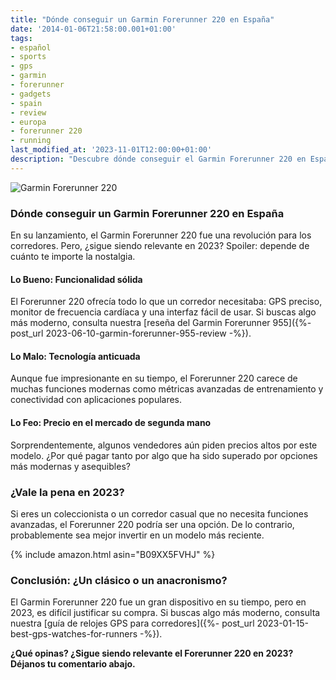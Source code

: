 ```yaml
---
title: "Dónde conseguir un Garmin Forerunner 220 en España"
date: '2014-01-06T21:58:00.001+01:00'
tags:
- español
- sports
- gps
- garmin
- forerunner
- gadgets
- spain
- review
- europa
- forerunner 220
- running
last_modified_at: '2023-11-01T12:00:00+01:00'
description: "Descubre dónde conseguir el Garmin Forerunner 220 en España. ¿Sigue siendo relevante en 2023 o es hora de actualizarse?"
---
```


![Garmin Forerunner 220](https://ecx.images-amazon.com/images/I/71cr+D7lo8L._SL1500_.jpg)

### Dónde conseguir un Garmin Forerunner 220 en España

En su lanzamiento, el Garmin Forerunner 220 fue una revolución para los corredores. Pero, ¿sigue siendo relevante en 2023? Spoiler: depende de cuánto te importe la nostalgia.

#### Lo Bueno: Funcionalidad sólida

El Forerunner 220 ofrecía todo lo que un corredor necesitaba: GPS preciso, monitor de frecuencia cardíaca y una interfaz fácil de usar. Si buscas algo más moderno, consulta nuestra [reseña del Garmin Forerunner 955]({%- post_url 2023-06-10-garmin-forerunner-955-review -%}).

#### Lo Malo: Tecnología anticuada

Aunque fue impresionante en su tiempo, el Forerunner 220 carece de muchas funciones modernas como métricas avanzadas de entrenamiento y conectividad con aplicaciones populares.

#### Lo Feo: Precio en el mercado de segunda mano

Sorprendentemente, algunos vendedores aún piden precios altos por este modelo. ¿Por qué pagar tanto por algo que ha sido superado por opciones más modernas y asequibles?

### ¿Vale la pena en 2023?

Si eres un coleccionista o un corredor casual que no necesita funciones avanzadas, el Forerunner 220 podría ser una opción. De lo contrario, probablemente sea mejor invertir en un modelo más reciente.

{% include amazon.html asin="B09XX5FVHJ" %}

### Conclusión: ¿Un clásico o un anacronismo?

El Garmin Forerunner 220 fue un gran dispositivo en su tiempo, pero en 2023, es difícil justificar su compra. Si buscas algo más moderno, consulta nuestra [guía de relojes GPS para corredores]({%- post_url 2023-01-15-best-gps-watches-for-runners -%}).

**¿Qué opinas? ¿Sigue siendo relevante el Forerunner 220 en 2023? Déjanos tu comentario abajo.**
